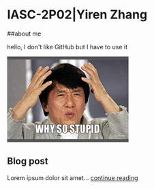 # IASC-2P02|Yiren Zhang

##about me

hello, I don't like GitHub but I have to use it

![](images/341a69a52dfdace8ffc671b0b743-is-the-wall-street-journal-stupid.jpg)

## Blog post

Lorem ipsum dolor sit amet... [continue reading](blog)

